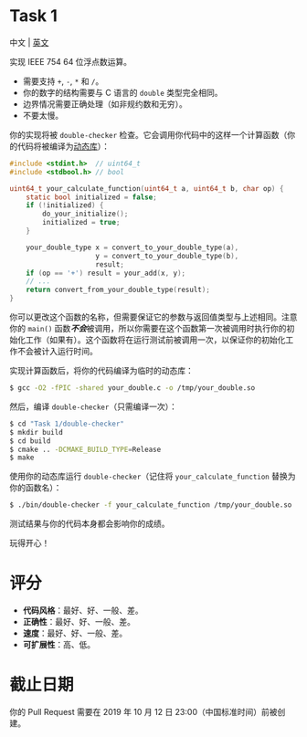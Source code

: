 # Task 1
中文 | [英文](README.md)

实现 IEEE 754 64 位浮点数运算。

* 需要支持 `+`, `-`, `*` 和 `/`。
* 你的数字的结构需要与 C 语言的 `double` 类型完全相同。
* 边界情况需要正确处理（如非规约数和无穷）。
* 不要太慢。

你的实现将被 `double-checker` 检查。它会调用你代码中的这样一个计算函数（你的代码将被编译为[动态库](https://zh.wikipedia.org/wiki/函式庫)）：

```c
#include <stdint.h>  // uint64_t
#include <stdbool.h> // bool

uint64_t your_calculate_function(uint64_t a, uint64_t b, char op) {
    static bool initialized = false;
    if (!initialized) {
        do_your_initialize();
        initialized = true;
    }

    your_double_type x = convert_to_your_double_type(a),
                     y = convert_to_your_double_type(b),
                     result;
    if (op == '+') result = your_add(x, y);
    // ...
    return convert_from_your_double_type(result);
}
```

你可以更改这个函数的名称，但需要保证它的参数与返回值类型与上述相同。注意你的 `main()` 函数***不会***被调用，所以你需要在这个函数第一次被调用时执行你的初始化工作（如果有）。这个函数将在运行测试前被调用一次，以保证你的初始化工作不会被计入运行时间。

实现计算函数后，将你的代码编译为临时的动态库：

```bash
$ gcc -O2 -fPIC -shared your_double.c -o /tmp/your_double.so
```

然后，编译 `double-checker`（只需编译一次）：

```bash
$ cd "Task 1/double-checker"
$ mkdir build
$ cd build
$ cmake .. -DCMAKE_BUILD_TYPE=Release
$ make
```

使用你的动态库运行 `double-checker`（记住将 `your_calculate_function` 替换为你的函数名）：

```bash
$ ./bin/double-checker -f your_calculate_function /tmp/your_double.so
```

测试结果与你的代码本身都会影响你的成绩。

玩得开心！

# 评分
* **代码风格**：最好、好、一般、差。
* **正确性**：最好、好、一般、差。
* **速度**：最好、好、一般、差。
* **可扩展性**：高、低。

# 截止日期
你的 Pull Request 需要在 2019 年 10 月 12 日 23:00（中国标准时间）前被创建。
